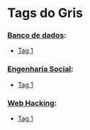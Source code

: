 # Tags do Gris

### [Banco de dados](https://github.com/ThallesNonato1123/PSgris/tree/master/BD/):
- [Tag 1](https://github.com/ThallesNonato1123/PSgris/tree/master/BD/TAG%201)

### [Engenharia Social](https://github.com/ThallesNonato1123/PSgris/tree/master/Engenharia%20Social):
- [Tag 1](https://github.com/ThallesNonato1123/PSgris/blob/master/Engenharia%20Social/TAG%20Engenharia%20Social.pdf)

### [Web Hacking](https://github.com/ThallesNonato1123/PSgris/tree/master/Web%20Hacking):

- [Tag 1](https://github.com/ThallesNonato1123/PSgris/blob/master/Web%20Hacking/TAG%20Web%201.pdf)